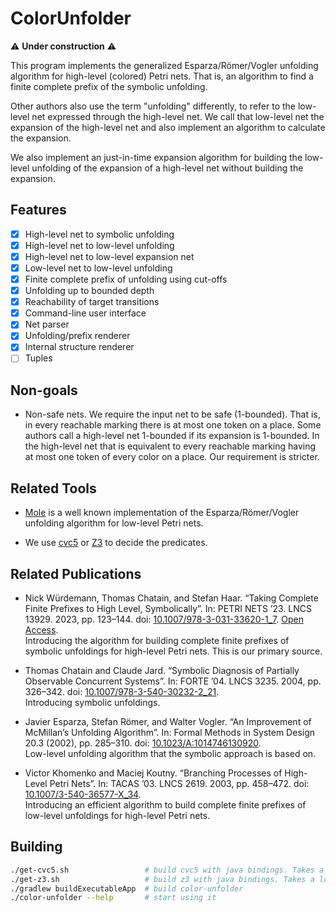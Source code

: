 ColorUnfolder
=============
⚠️ **Under construction** ⚠️

This program implements the generalized Esparza/Römer/Vogler unfolding algorithm for high-level (colored) Petri nets.
That is, an algorithm to find a finite complete prefix of the symbolic unfolding.

Other authors also use the term "unfolding" differently,
to refer to the low-level net expressed through the high-level net.
We call that low-level net the expansion of the high-level net
and also implement an algorithm to calculate the expansion.

We also implement an just-in-time expansion algorithm
for building the low-level unfolding of the expansion of a high-level net
without building the expansion.

Features
--------

- [x] High-level net to symbolic unfolding
- [x] High-level net to low-level unfolding
- [x] High-level net to low-level expansion net
- [x] Low-level net to low-level unfolding
- [x] Finite complete prefix of unfolding using cut-offs
- [x] Unfolding up to bounded depth
- [x] Reachability of target transitions
- [x] Command-line user interface
- [x] Net parser
- [x] Unfolding/prefix renderer
- [x] Internal structure renderer
- [ ] Tuples

Non-goals
---------

- Non-safe nets. We require the input net to be safe (1-bounded).
  That is, in every reachable marking there is at most one token on a place.
  Some authors call a high-level net 1-bounded if its expansion is 1-bounded.
  In the high-level net that is equivalent to
  every reachable marking having at most one token of every color on a place.
  Our requirement is stricter.

Related Tools
-------------

- [Mole](http://www.lsv.fr/~schwoon/tools/mole/)
  is a well known implementation of the Esparza/Römer/Vogler unfolding algorithm for low-level Petri nets.

- We use [cvc5](https://github.com/cvc5/cvc5) or [Z3](https://github.com/Z3Prover/z3) to decide the predicates.

Related Publications
--------------------

- Nick Würdemann, Thomas Chatain, and Stefan Haar.
  “Taking Complete Finite Prefixes to High Level, Symbolically”.
  In: PETRI NETS ’23. LNCS 13929. 2023, pp. 123–144.
  doi: [10.1007/978-3-031-33620-1_7](https://www.doi.org/10.1007/978-3-031-33620-1_7).
  [Open Access](https://hal.science/hal-04029490v1).\
  Introducing the algorithm for building
  complete finite prefixes of symbolic unfoldings for high-level Petri nets.
  This is our primary source.

- Thomas Chatain and Claude Jard.
  “Symbolic Diagnosis of Partially Observable Concurrent Systems”.
  In: FORTE ’04. LNCS 3235. 2004, pp. 326–342.
  doi: [10.1007/978-3-540-30232-2_21](https://www.doi.org/10.1007/978-3-540-30232-2_21).\
  Introducing symbolic unfoldings.

- Javier Esparza, Stefan Römer, and Walter Vogler.
  “An Improvement of McMillan’s Unfolding Algorithm”.
  In: Formal Methods in System Design 20.3 (2002), pp. 285–310.
  doi: [10.1023/A:1014746130920](https://www.doi.org/10.1023/A:1014746130920).\
  Low-level unfolding algorithm that the symbolic approach is based on.

- Victor Khomenko and Maciej Koutny.
  “Branching Processes of High- Level Petri Nets”.
  In: TACAS ’03. LNCS 2619. 2003, pp. 458–472.
  doi: [10.1007/3-540-36577-X_34](https://www.doi.org/10.1007/3-540-36577-X_34).\
  Introducing an efficient algorithm to build
  complete finite prefixes of low-level unfoldings for high-level Petri nets.

Building
--------

```sh
./get-cvc5.sh                 # build cvc5 with java bindings. Takes a long time ~10 minutes
./get-z3.sh                   # build z3 with java bindings. Takes a long time ~10 minutes
./gradlew buildExecutableApp  # build color-unfolder
./color-unfolder --help       # start using it
```
